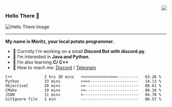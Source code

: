 <img align="right" src="https://visitor-badge.laobi.icu/badge?page_id=RealPotatoe.RealPotatoe">

### Hello There 👋

![Hello There Image](https://media.giphy.com/media/xTiIzJSKB4l7xTouE8/giphy.gif)

***

**My name is Moritz, your local potato programmer.**

* 💫 Currntly I'm working on a small **Discord Bot with discord.py**.
* 🧠 I’m interested in **Java and Python**.
* 📖 I’m also learning **C/ C++**
* 💬 How to reach me: <a href="https://discord.com/users/261489152321781761">Discord</a> / <a href="https://t.me/thepotatoe">Telegram</a>

<!--START_SECTION:waka-->

```text
C++              2 hrs 30 mins   >>>>>>>>>>>>>>>>---------   63.26 %
Python           33 mins         >>>>---------------------   14.13 %
ObjectiveC       20 mins         >>-----------------------   08.61 %
CMake            19 mins         >>-----------------------   08.34 %
JSON             11 mins         >------------------------   04.70 %
GitIgnore file   1 min           -------------------------   00.57 %
```

<!--END_SECTION:waka-->
